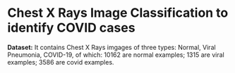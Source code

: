 # Chest X Rays Image Classification to identify COVID cases

**Dataset:**
It contains Chest X Rays imgages of three types: Normal, Viral Pneumonia, COVID-19, of which:
10162 are normal examples;
1315 are viral examples;
3586 are covid examples.

